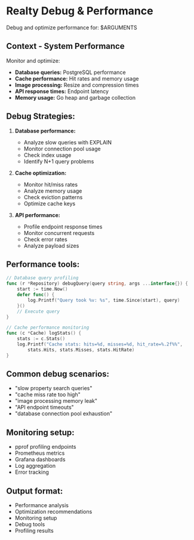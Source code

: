 # Realty Debug & Performance

Debug and optimize performance for: $ARGUMENTS

## Context - System Performance
Monitor and optimize:
- **Database queries:** PostgreSQL performance
- **Cache performance:** Hit rates and memory usage
- **Image processing:** Resize and compression times
- **API response times:** Endpoint latency
- **Memory usage:** Go heap and garbage collection

## Debug Strategies:
1. **Database performance:**
   - Analyze slow queries with EXPLAIN
   - Monitor connection pool usage
   - Check index usage
   - Identify N+1 query problems

2. **Cache optimization:**
   - Monitor hit/miss rates
   - Analyze memory usage
   - Check eviction patterns
   - Optimize cache keys

3. **API performance:**
   - Profile endpoint response times
   - Monitor concurrent requests
   - Check error rates
   - Analyze payload sizes

## Performance tools:
```go
// Database query profiling
func (r *Repository) debugQuery(query string, args ...interface{}) {
    start := time.Now()
    defer func() {
        log.Printf("Query took %v: %s", time.Since(start), query)
    }()
    // Execute query
}

// Cache performance monitoring
func (c *Cache) logStats() {
    stats := c.Stats()
    log.Printf("Cache stats: hits=%d, misses=%d, hit_rate=%.2f%%", 
        stats.Hits, stats.Misses, stats.HitRate)
}
```

## Common debug scenarios:
- "slow property search queries"
- "cache miss rate too high"
- "image processing memory leak"
- "API endpoint timeouts"
- "database connection pool exhaustion"

## Monitoring setup:
- pprof profiling endpoints
- Prometheus metrics
- Grafana dashboards
- Log aggregation
- Error tracking

## Output format:
- Performance analysis
- Optimization recommendations
- Monitoring setup
- Debug tools
- Profiling results